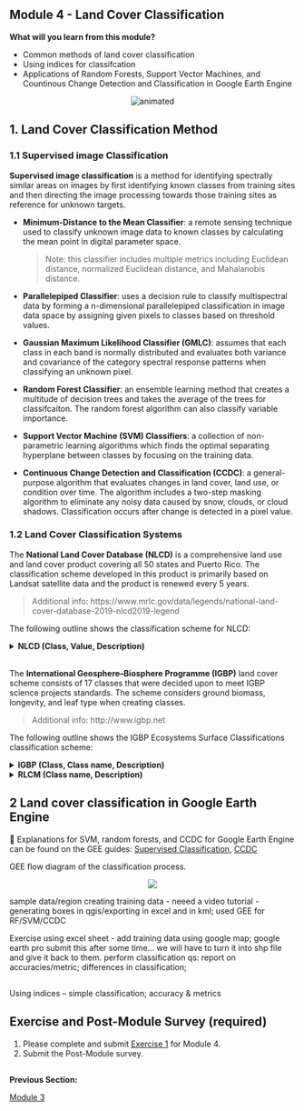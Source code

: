 ## Module 4 - Land Cover Classification
**What will you learn from this module?**

- Common methods of land cover classification
- Using indices for classifcation 
- Applications of Random Forests, Support Vector Machines, and Countinous Change Detection and Classification in Google Earth Engine 

</p>

<p align="center">
  <img src="https://user-images.githubusercontent.com/87503837/142496834-09496d67-12e2-44a8-93bc-69001f5dbea9.gif" alt="animated" />
</p>



## 1. Land Cover Classification Method



### 1.1 Supervised image Classification 
**Supervised image classification** is a method for identifying spectrally similar areas on images by first identifying known classes from training sites and then directing the image processing towards those training sites as reference for unknown targets.  

- **Minimum-Distance to the Mean Classifier**: a remote sensing technique used to classify unknown image data to known classes by calculating the mean point in digital parameter space.
   <blockquote> 
   Note: this classifier includes multiple metrics including Euclidean distance, normalized Euclidean distance, and Mahalanobis distance. 
   </blockquote>
  
-  **Parallelepiped Classifier**: uses a decision rule to classify multispectral data by forming a n-dimensional parallelepiped classification in image data space by assigning given pixels to classes based on threshold values. 
- **Gaussian Maximum Likelihood Classifier (GMLC)**: assumes that each class in each band is normally distributed and evaluates both variance and covariance of the category spectral response patterns when classifying an unknown pixel. 
- **Random Forest Classifier**: an ensemble learning method that creates a multitude of decision trees and takes the average of the trees for classifcaiton. The random forest  algorithm can also classify variable importance. 
- **Support Vector Machine (SVM) Classifiers**: a collection of non-parametric learning algorithms which finds the optimal separating hyperplane between classes by focusing on the training data. 
- **Continuous Change Detection and Classification (CCDC)**: a general-purpose algorithm that evaluates changes in land cover, land use, or condition over time. The algorithm includes a two-step masking algorithm to eliminate any noisy data caused by snow, clouds, or cloud shadows. Classification occurs after change is detected in a pixel value. 

### 1.2 Land Cover Classification Systems 
The **National Land Cover Database (NLCD)** is a comprehensive land use and land cover product covering all 50 states and Puerto Rico. The classification scheme developed in this product is primarily based on Landsat satellite data and the product is renewed every 5 years. 

<blockquote>
Additional info: https://www.mrlc.gov/data/legends/national-land-cover-database-2019-nlcd2019-legend
</blockquote>


The following outline shows the classification scheme for NLCD:  


<details>
  <summary> <b> NLCD (Class, Value, Description) </b> </summary>
  
   _Water_
  
   - 11	**Open Water** - areas of open water, generally with less than 25% cover of vegetation or soil.
   
   - 12	**Perennial Ice/Snow** - areas characterized by a perennial cover of ice and/or snow, generally greater than 25% of total cover.   
  
 _Developed_
 
  - 21	**Developed, Open Space** - areas with a mixture of some constructed materials, but mostly vegetation in the form of lawn grasses. Impervious surfaces account for less than 20% of total cover. These areas most commonly include large-lot single-family housing units, parks, golf courses, and vegetation planted in developed settings for recreation, erosion control, or aesthetic purposes.
   
  - 22	**Developed, Low Intensity** - areas with a mixture of constructed materials and vegetation. Impervious surfaces account for 20% to 49% percent of total cover. These areas most commonly include single-family housing units.
   
  - 23	**Developed, Medium Intensity** - areas with a mixture of constructed materials and vegetation. Impervious surfaces account for 50% to 79% of the total cover. These areas most commonly include single-family housing units.
   
  - 24	**Developed High Intensity** - highly developed areas where people reside or work in high numbers. Examples include apartment complexes, row houses and commercial/industrial. Impervious surfaces account for 80% to 100% of the total cover.
  

   _Barren_ 
 
   - 31	**Barren Land (Rock/Sand/Clay)** - areas of bedrock, desert pavement, scarps, talus, slides, volcanic material, glacial debris, sand dunes, strip mines, gravel pits and      other accumulations of earthen material. Generally, vegetation accounts for less than 15% of total cover.
  
 _Forest_
   
  - 41	**Deciduous Forest** - areas dominated by trees generally greater than 5 meters tall, and greater than 20% of total vegetation cover. More than 75% of the tree species shed - foliage simultaneously in response to seasonal change.
   
  - 42	**Evergreen Forest** - areas dominated by trees generally greater than 5 meters tall, and greater than 20% of total vegetation cover. More than 75% of the tree species maintain their leaves all year. Canopy is never without green foliage.
   
  - 43	**Mixed Forest** - areas dominated by trees generally greater than 5 meters tall, and greater than 20% of total vegetation cover. Neither deciduous nor evergreen species are greater than 75% of total tree cover.  

_Shrubland_
   
  - 51 **Dwarf Scrub** - Alaska only areas dominated by shrubs less than 20 centimeters tall with shrub canopy typically greater than 20% of total vegetation. This type is often co-associated with grasses, sedges, herbs, and non-vascular vegetation.
   
  - 52	**Shrub/Scrub** - areas dominated by shrubs; less than 5 meters tall with shrub canopy typically greater than 20% of total vegetation. This class includes true shrubs, young trees in an early successional stage or trees stunted from environmental conditions. 
 
 
 _Herbaceous_
   
  - 71	**Grassland/Herbaceous** - areas dominated by gramanoid or herbaceous vegetation, generally greater than 80% of total vegetation. These areas are not subject to intensive management such as tilling, but can be utilized for grazing.
   
  - 72	**Sedge/Herbaceous** - Alaska only areas dominated by sedges and forbs, generally greater than 80% of total vegetation. This type can occur with significant other grasses or other grass like plants, and includes sedge tundra, and sedge tussock tundra.
   
  - 73	**Lichens** - Alaska only areas dominated by fruticose or foliose lichens generally greater than 80% of total vegetation.
   
  - 74	**Moss** - Alaska only areas dominated by mosses, generally greater than 80% of total vegetation.  
  
 _Planted/Cultivated_
   
  - 81	**Pasture/Hay** - areas of grasses, legumes, or grass-legume mixtures planted for livestock grazing or the production of seed or hay crops, typically on a perennial cycle. Pasture/hay vegetation accounts for greater than 20% of total vegetation.
   
  - 82	**Cultivated Crops** - areas used for the production of annual crops, such as corn, soybeans, vegetables, tobacco, and cotton, and also perennial woody crops such as orchards and vineyards. Crop vegetation accounts for greater than 20% of total vegetation. This class also includes all land being actively tilled.   

_Wetlands_
   
  - 90	**Woody Wetlands**- areas where forest or shrubland vegetation accounts for greater than 20% of vegetative cover and the soil or substrate is periodically saturated with or covered with water.
   
  - 95	**Emergent Herbaceous Wetlands** - areas where perennial herbaceous vegetation accounts for greater than 80% of vegetative cover and the soil or substrate is periodically saturated with or covered with water.
  
</details>

<br/>

The **International Geosphere–Biosphere Programme (IGBP)** land cover scheme consists of 17 classes that were decided upon to meet IGBP science projects standards. The scheme considers ground biomass, longevity, and leaf type when creating classes. 

<blockquote>
  Additional info: http://www.igbp.net
</blockquote>


The following outline shows the IGBP Ecosystems Surface Classifications classification scheme: 
<details>
<summary> <b> IGBP (Class, Class name, Description) </b> </summary>
 
1. **Evergreen needleleaf forests** - Lands dominated by needleleaf woody vegetation with a percent cover >60% and height exceeding 2m. Almost all trees remain green all year. Canopy is never without green foliage.
  
2. **Evergreen broadleaf forests** - Lands dominated by broadleaf woody vegetation with a percent cover >60% and height exceeding 2m. Almost all trees and shrubsremain green year round. Canopy is never without green foliage.
  
3. **Deciduous needleleaf forests** - Lands dominated by woody vegetation with a percent cover >60% and height exceeding 2m. Consists of seasonal needleleaf tree communities with an annual cycle of leaf-on and leaf-off periods.
  
4. **Deciduous broadleaf forests** - Lands dominated by woody vegetation with a percent cover >60% and height exceeding 2m. Consists of broadleaf tree communities with an annual cycle of leaf-on and leaf-off periods
  
5. **Mixed forests** - Lands dominated by trees with a percent cover >60% and height exceeding 2m. Consists of tree communities with interspersed mixtures or mosaics of the other four forest types. None of the forest types exceeds 60% of landscape.
  
6. **Closed shrublands** Lands with woody vegetation less than 2m tall and with shrub canopy cover >60%. The shrub foliage can be either evergreen or deciduous.
  
7. **Open shrublands** - Lands with woody vegetation less than 2m tall and with shrub canopy cover between 10% and 60%. The shrub foliage can be either evergreen or deciduous.
  
8. **Woody savannas** - Lands with herbaceous and other understory systems, and with forest canopy cover between 30% and 60%. The forest cover height exceeds 2m.
  
9. **Savannas** - Lands with herbaceous and other understory systems, and with forest canopy cover between 10% and 30%. The forest cover height exceeds 2m.
  
10. **Grasslands** - Lands with herbaceous types of cover. Tree and shrub cover is less than 10%.
  
11. **Permanent wetlands** - Lands with a permanent mixture of water and herbaceous or woody vegetation. The vegetation can be present either in salt, brackish, or fresh water.
  
12. **Croplands** - Lands covered with temporary crops followed by harvest and a bare soil period (e.g., single and multiple cropping systems). Note that perennial woody crops will be classified as the appropriate forest or shrub land cover type.
  
13. **Urban and built-up lands** - Land covered by buildings and other man-made structures.
  
14. **Cropland/natural vegetation mosaics** - Lands with a mosaic of croplands, forests, shrubland, and grasslands in which no one component comprises more than 60% of the landscape.
  
15. **Snow and ice** - Lands under snow/ice cover throughout the year.
  
16. **Barren** - Lands with exposed soil, sand, rocks, or snow and never have more
than 10% vegetated cover during any time of the year.
  
17. **Water bodies** -  Oceans, seas, lakes, reservoirs, and rivers. Can be either fresh or saltwater bodies.

</details>

<details>
<summary> <b> RLCM (Class name, Description) </b> </summary>
  
1.	**Forêt / Forest** - dense, closed canopy formation of evergreen or semi-evergreen broadleaf vegetation with a multiple strata structure that includes scattered emergent trees. Upper stratum of trees over 30 m tall. Understory composed of evergreen or semievergreen shrubs; herbaceous cover is discontinuous.
2.	**Forêt Galerie & Formation Ripicole / Gallery Forest & Riparian Forest** - forest formations forming a band or corridor of dense vegetation along permanent or temporary watercourses; generally closed canopy and similar in structure to forest; their width, extent, and luxuriance depend on the width, and depth of the valleys they follow, as well as the depth and dynamics of the water table. Riparian forest is similar in structure but is found bordering the edges of streams and rivers.
3.	**Forêt Dégradée / Degraded Forest** - dense, evergreen broadleaf forest with closed or partially closed canopy whose integrity has been degraded by logging or other forms of exploitation. Degraded forest can also be immature forest, or forest in various stages of regrowth after disturbance. Trees 10 to 30 m tall.
4.	**Forêt Claire / Woodland** - open formations of small to medium height trees; tree height over 10 m and tree cover generally between 50 and 75 percent; canopies are often contiguous, with open areas between trees; grass understory can be scattered to dense, often associated with other herbaceous plants.
5.	**Forêt Marécageuse / Swamp Forest** - open to dense forests associated with temporarily or permanently waterlogged soils; these forests are generally found in natural depressions, seasonally inundated.
6.	**Plantation** - regular stands of trees planted for the purpose of producing food, beverages, vegetable oils, raw materials for industry, wood, or for protection against wind and water erosion.
7.	**Mangrove** - coastal forests of stilted shrubs or trees bordering the ocean or coastal estuaries, composed of one or several mangrove species. 
8.	**Fourré / Thicket** - dense stand of shrubs, often thorny, forming generally impenetrable cover, with minimal or no herbaceous ground cover.
9.	**Savane / Savanna** - herbaceous vegetation with mainly grasses that generally exceed 80 cm in height; dominated by annual and perennial grasses typically associated with the Sudan and Guinea zones; ground cover often consumed by annual fires; woody vegetation is usually present. The savanna class includes several major types or subclasses, based on density of shrubs and trees; the land use/land cover maps do not distinguish between shrub savanna, tree savanna, and wooded savanna; nevertheless, it is useful to define them:
10.	**Savane Herbacée / Herbaceous Savanna** - continuous herbaceous ground cover; trees and shrubs normally absent; this class is represented on the land use / land cover maps.
11.	**Savane Sahélienne / Sahelian Short Grass Savanna** - scattered trees and shrubs (or only shrubs) with a continuous herbaceous understory usually dominated by annual grasses generally associated with the Sahelian zone; woody cover between 1 and 25 percent.
12.	**Bowé**– flat, open surfaces that generally occur as lateritic plateaus; the skeletal, ferruginous soils form a hardened, impenetrable surface, generally absent of woody vegetation, but supporting varying quantities of herbaceous cover during the rainy season.
13.	**Steppe** - open, discontinuous herbaceous ground cover, often mixed with shrubs and trees; insufficient cover to carry fire; scattered annual grasses accompanied by widely spaced perennials. 
14.	**Surfaces Sableuses / Sandy Area** – beach sand or shifting mounds of sand, formed by wind; active dunes.
15.	**Terrains Rocheux / Rocky Land** - areas of rocky surfaces or outcrops, consisting of rocky peaks, batholiths, talus slopes, crest lines, cliffs, conglomerates, etc.
16.	**Sols Dénudés / Bare Soil** - land with little or no vegetation cover, exposing the soil; examples include eroded slopes, gravesl plains, sebkhas, and badlands.
17.	**Habitations / Settlements** - built up areas comprising human communities in a village, town or city.
18.	**Zone de Culture / Agriculture** - cultivated areas, with crops dependent on rainfall.
19.	**Cultures Irriguées / Irrigated Agriculture** - cultivated areas where crops receive water through an irrigation system to support their growth without relying on rainfall.
20.	**Cultures des Bas-Fonds et de Décrue / Agriculture in Shallows and Recession** - cultivated areas in depressions or along river banks where crop development occurs as the waters recede during the dry season.
21.	**Cultures et Jachères Sous Palmier à Huile / Cropland and Fallow with Oil Palms** - cultivated areas, with scattered oil palms in the fields; crops are mainly dependent on rainfall.
22.	**Carrière / Open Mine** - open pit where rock material is mined
23.	**Prairie Marécageuse – Vallée Inondable / Wetland – floodplain** - herbaceous or aquatic vegetation in permanent or semi-permanent wetlands and swamps.
24.	**Plans D’eau / Water Bodies** - Any area with permanent or semipermanent surface water.

</details>

## 2 Land cover classification in Google Earth Engine  
:pushpin: Explanations for SVM, random forests, and CCDC for Google Earth Engine can be found on the GEE guides: [Supervised Classification](https://developers.google.com/earth-engine/guides/classification),  [CCDC](https://gee-ccdc-tools.readthedocs.io/en/latest/) 

GEE 
flow diagram of the classification process.
</p>

<p align="center">
  <img src="https://user-images.githubusercontent.com/84922404/142464048-247df488-02e0-46ee-9de8-849ad658280d.png" />
</p>

sample data/region
creating training data - neeed a video tutorial  - generating boxes in qgis/exporting in excel and in kml; 
used GEE for RF/SVM/CCDC



Exercise
using excel sheet - add training data using google map; google earth pro
submit this after some time...
we will have to turn it into shp file and give it back to them.
perform classification
qs: report on accuracies/metric; differences in classification;

## 
Using indices – simple classification; accuracy & metrics

## Exercise and Post-Module Survey (required)

1. Please complete and submit [Exercise 1](https://github.com/ecodynlab/GALUP/blob/main/Exercises/M4_Exercise1.md) for Module 4.
2. Submit the Post-Module survey. 




##
**Previous Section:**

<a href="Module 3.md" title="Module 3">Module 3</a>
